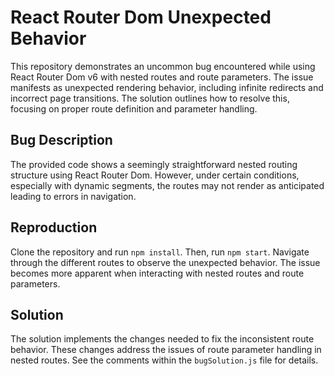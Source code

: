 # React Router Dom Unexpected Behavior
This repository demonstrates an uncommon bug encountered while using React Router Dom v6 with nested routes and route parameters.  The issue manifests as unexpected rendering behavior, including infinite redirects and incorrect page transitions.  The solution outlines how to resolve this, focusing on proper route definition and parameter handling.

## Bug Description
The provided code shows a seemingly straightforward nested routing structure using React Router Dom. However, under certain conditions, especially with dynamic segments, the routes may not render as anticipated leading to errors in navigation.

## Reproduction
Clone the repository and run `npm install`. Then, run `npm start`. Navigate through the different routes to observe the unexpected behavior.  The issue becomes more apparent when interacting with nested routes and route parameters.

## Solution
The solution implements the changes needed to fix the inconsistent route behavior. These changes address the issues of route parameter handling in nested routes. See the comments within the `bugSolution.js` file for details.